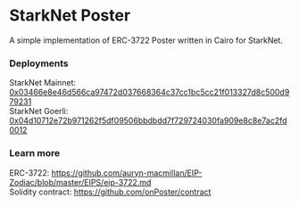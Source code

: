 # StarkNet Poster
A simple implementation of ERC-3722 Poster written in Cairo for StarkNet.

### Deployments
StarkNet Mainnet: [0x03466e8e46d566ca97472d037668364c37cc1bc5cc21f013327d8c500d979231](https://voyager.online/contract/0x03466e8e46d566ca97472d037668364c37cc1bc5cc21f013327d8c500d979231)  
StarkNet Goerli: [0x04d10712e72b971262f5df09506bbdbdd7f729724030fa909e8c8e7ac2fd0012](https://goerli.voyager.online/contract/0x04d10712e72b971262f5df09506bbdbdd7f729724030fa909e8c8e7ac2fd0012)

### Learn more
ERC-3722: https://github.com/auryn-macmillan/EIP-Zodiac/blob/master/EIPS/eip-3722.md  
Solidity contract: https://github.com/onPoster/contract  

